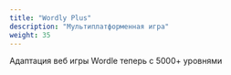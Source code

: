 ```yaml
---
title: "Wordly Plus"
description: "Мультиплатформенная игра"
weight: 35
---
```


Адаптация веб игры Wordle теперь с 5000+ уровнями
